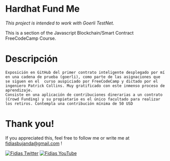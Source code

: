 # Hardhat Fund Me

*This project is intended to work with Goerli TestNet.*

This is a section of the Javascript Blockchain/Smart Contract FreeCodeCamp Course.



# Descripción 

```
Exposición en GitHub del primer contrato inteligente desplegado por mí en una cadena de prueba (goerli), como parte de las asignaciones que se siguen en el  curso auspiciado por FreeCodeCamp y dictado por el ingeniero Patrick Collins. Muy gratificado con este inmenso proceso de aprendizaje.
Consiste en una aplicación de contribuciones dinerarias a un contrato (Crowd Funding) y su propietario es el único facultado para realizar los retiros. Contempla una contribución mínima de 50 USD
```


# Thank you!

If you appreciated this, feel free to follow me or write me at fidiasbujanda@gmail.com !



[![Fidias Twitter](https://img.shields.io/badge/Twitter-1DA1F2?style=for-the-badge&logo=twitter&logoColor=white)](https://twitter.com/febafebril)
[![Fidias YouTube](https://img.shields.io/badge/YouTube-FF0000?style=for-the-badge&logo=youtube&logoColor=white)](https://www.youtube.com/@fidiasbujanda9797)
